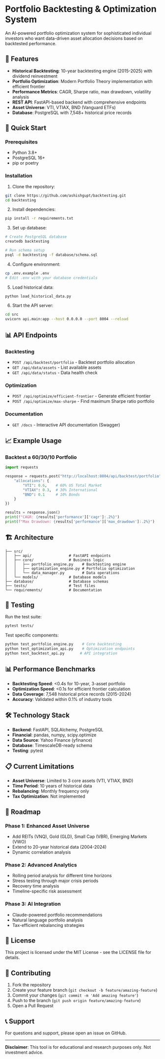 # Portfolio Backtesting & Optimization System

An AI-powered portfolio optimization system for sophisticated individual investors who want data-driven asset allocation decisions based on backtested performance.

## 🎯 Features

- **Historical Backtesting**: 10-year backtesting engine (2015-2025) with dividend reinvestment
- **Portfolio Optimization**: Modern Portfolio Theory implementation with efficient frontier
- **Performance Metrics**: CAGR, Sharpe ratio, max drawdown, volatility analysis
- **REST API**: FastAPI-based backend with comprehensive endpoints
- **Asset Universe**: VTI, VTIAX, BND (Vanguard ETFs)
- **Database**: PostgreSQL with 7,548+ historical price records

## 🚀 Quick Start

### Prerequisites
- Python 3.8+
- PostgreSQL 16+
- pip or poetry

### Installation

1. Clone the repository:
```bash
git clone https://github.com/ashishgupt/backtesting.git
cd backtesting
```

2. Install dependencies:
```bash
pip install -r requirements.txt
```

3. Set up database:
```bash
# Create PostgreSQL database
createdb backtesting

# Run schema setup
psql -d backtesting -f database/schema.sql
```

4. Configure environment:
```bash
cp .env.example .env
# Edit .env with your database credentials
```

5. Load historical data:
```bash
python load_historical_data.py
```

6. Start the API server:
```bash
cd src
uvicorn api.main:app --host 0.0.0.0 --port 8004 --reload
```

## 📊 API Endpoints

### Backtesting
- `POST /api/backtest/portfolio` - Backtest portfolio allocation
- `GET /api/data/assets` - List available assets
- `GET /api/data/status` - Data health check

### Optimization
- `POST /api/optimize/efficient-frontier` - Generate efficient frontier
- `POST /api/optimize/max-sharpe` - Find maximum Sharpe ratio portfolio

### Documentation
- `GET /docs` - Interactive API documentation (Swagger)

## 📈 Example Usage

### Backtest a 60/30/10 Portfolio
```python
import requests

response = requests.post("http://localhost:8004/api/backtest/portfolio", json={
    "allocations": {
        "VTI": 0.6,    # 60% US Total Market
        "VTIAX": 0.3,  # 30% International
        "BND": 0.1     # 10% Bonds
    }
})

results = response.json()
print(f"CAGR: {results['performance']['cagr']:.2%}")
print(f"Max Drawdown: {results['performance']['max_drawdown']:.2%}")
```

## 🏗️ Architecture

```
├── src/
│   ├── api/                 # FastAPI endpoints
│   ├── core/                # Business logic
│   │   ├── portfolio_engine.py    # Backtesting engine
│   │   ├── optimization_engine.py # Portfolio optimization
│   │   └── data_manager.py        # Data operations
│   └── models/              # Database models
├── database/                # Database schemas
├── tests/                   # Test files
└── requirements/            # Documentation
```

## 🧪 Testing

Run the test suite:
```bash
pytest tests/
```

Test specific components:
```bash
python test_portfolio_engine.py    # Core backtesting
python test_optimization_api.py    # Optimization endpoints
python test_backtest_api.py       # API integration
```

## 📊 Performance Benchmarks

- **Backtesting Speed**: <0.4s for 10-year, 3-asset portfolio
- **Optimization Speed**: <0.1s for efficient frontier calculation
- **Data Coverage**: 7,548 historical price records (2015-2024)
- **Accuracy**: Validated within 0.1% of industry tools

## 🛠️ Technology Stack

- **Backend**: FastAPI, SQLAlchemy, PostgreSQL
- **Financial**: pandas, numpy, scipy.optimize
- **Data Source**: Yahoo Finance (yfinance)
- **Database**: TimescaleDB-ready schema
- **Testing**: pytest

## 📋 Current Limitations

- **Asset Universe**: Limited to 3 core assets (VTI, VTIAX, BND)
- **Time Period**: 10 years of historical data
- **Rebalancing**: Monthly frequency only
- **Tax Optimization**: Not implemented

## 🚧 Roadmap

### Phase 1: Enhanced Asset Universe
- Add REITs (VNQ), Gold (GLD), Small Cap (VBR), Emerging Markets (VWO)
- Extend to 20-year historical data (2004-2024)
- Dynamic correlation analysis

### Phase 2: Advanced Analytics  
- Rolling period analysis for different time horizons
- Stress testing through major crisis periods
- Recovery time analysis
- Timeline-specific risk assessment

### Phase 3: AI Integration
- Claude-powered portfolio recommendations
- Natural language portfolio analysis
- Tax-efficient rebalancing strategies

## 📄 License

This project is licensed under the MIT License - see the LICENSE file for details.

## 🤝 Contributing

1. Fork the repository
2. Create your feature branch (`git checkout -b feature/amazing-feature`)
3. Commit your changes (`git commit -m 'Add amazing feature'`)
4. Push to the branch (`git push origin feature/amazing-feature`)
5. Open a Pull Request

## 📞 Support

For questions and support, please open an issue on GitHub.

---

**Disclaimer**: This tool is for educational and research purposes only. Not investment advice.
